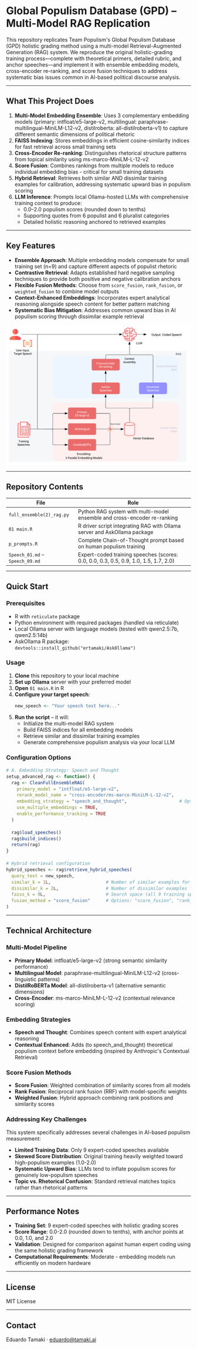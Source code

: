 # Global Populism Database (GPD) – Multi-Model RAG Replication

This repository replicates Team Populism's Global Populism Database (GPD) holistic grading method using a multi-model Retrieval-Augmented Generation (RAG) system. We reproduce the original holistic-grading training process—complete with theoretical primers, detailed rubric, and anchor speeches—and implement it with ensemble embedding models, cross-encoder re-ranking, and score fusion techniques to address systematic bias issues common in AI-based political discourse analysis.

---

## What This Project Does

1. **Multi-Model Embedding Ensemble**: Uses 3 complementary embedding models (primary: intfloat/e5-large-v2, multilingual: paraphrase-multilingual-MiniLM-L12-v2, distilroberta: all-distilroberta-v1) to capture different semantic dimensions of political rhetoric
2. **FAISS Indexing**: Stores embeddings in efficient cosine-similarity indices for fast retrieval across small training sets
3. **Cross-Encoder Re-ranking**: Distinguishes rhetorical structure patterns from topical similarity using ms-marco-MiniLM-L-12-v2
4. **Score Fusion**: Combines rankings from multiple models to reduce individual embedding bias - critical for small training datasets
5. **Hybrid Retrieval**: Retrieves both similar AND dissimilar training examples for calibration, addressing systematic upward bias in populism scoring
6. **LLM Inference**: Prompts local Ollama-hosted LLMs with comprehensive training context to produce:
   * 0.0–2.0 populism scores (rounded down to tenths)
   * Supporting quotes from 6 populist and 6 pluralist categories  
   * Detailed holistic reasoning anchored to retrieved examples

---

## Key Features

- **Ensemble Approach**: Multiple embedding models compensate for small training set (n=9) and capture different aspects of populist rhetoric
- **Contrastive Retrieval**: Adapts established hard negative sampling techniques to provide both positive and negative calibration anchors
- **Flexible Fusion Methods**: Choose from `score_fusion`, `rank_fusion`, or `weighted_fusion` to combine model outputs
- **Context-Enhanced Embeddings**: Incorporates expert analytical reasoning alongside speech content for better pattern matching
- **Systematic Bias Mitigation**: Addresses common upward bias in AI populism scoring through dissimilar example retrieval

![Our RAG workflow](HybridRAG.png)

---

## Repository Contents

| File | Role |
|------|------|
| `full_ensemble(2)_rag.py` | Python RAG system with multi-model ensemble and cross-encoder re-ranking |
| `01 main.R` | R driver script integrating RAG with Ollama server and AskOllama package |
| `p_prompts.R` | Complete Chain-of-Thought prompt based on human populism training |
| `Speech_01.md` – `Speech_09.md` | Expert-coded training speeches (scores: 0.0, 0.0, 0.3, 0.5, 0.9, 1.0, 1.5, 1.7, 2.0) |

---

## Quick Start

### Prerequisites
- R with `reticulate` package
- Python environment with required packages (handled via reticulate)
- Local Ollama server with language models (tested with qwen2.5:7b, qwen2.5:14b)
- AskOllama R package: `devtools::install_github("ertamaki/AskOllama")`

### Usage
1. **Clone** this repository to your local machine
2. **Set up Ollama** server with your preferred model
3. **Open** `01 main.R` in R
4. **Configure your target speech**:
   ```r
   new_speech <- "Your speech text here..."
   ```
5. **Run the script** – it will:
   - Initialize the multi-model RAG system
   - Build FAISS indices for all embedding models
   - Retrieve similar and dissimilar training examples
   - Generate comprehensive populism analysis via your local LLM

### Configuration Options

```r
# A. Embedding Strategy: Speech and Thought
setup_advanced_rag <- function() {
  rag <- CleanFullEnsembleRAG(
    primary_model = "intfloat/e5-large-v2",                       
    rerank_model_name = "cross-encoder/ms-marco-MiniLM-L-12-v2",  
    embedding_strategy = "speech_and_thought",                    # Options: "speech_and_thought", "contextual_enhanced" 
    use_multiple_embeddings = TRUE,                               
    enable_performance_tracking = TRUE                            
  )
  
  rag$load_speeches()
  rag$build_indices()
  return(rag)
}

# Hybrid retrieval configuration
hybrid_speeches <- rag$retrieve_hybrid_speeches(
  query_text = new_speech, 
  similar_k = 1L,                     # Number of similar examples for guidance
  dissimilar_k = 2L,                  # Number of dissimilar examples for calibration
  faiss_k = 9L,                       # Search space (all 9 training speeches)
  fusion_method = "score_fusion"      # Options: "score_fusion", "rank_fusion", "weighted_fusion"
)
```

---

## Technical Architecture

### Multi-Model Pipeline
- **Primary Model**: intfloat/e5-large-v2 (strong semantic similarity performance)
- **Multilingual Model**: paraphrase-multilingual-MiniLM-L12-v2 (cross-linguistic patterns)
- **DistilRoBERTa Model**: all-distilroberta-v1 (alternative semantic dimensions)
- **Cross-Encoder**: ms-marco-MiniLM-L-12-v2 (contextual relevance scoring)

### Embedding Strategies
- **Speech and Thought**: Combines speech content with expert analytical reasoning
- **Contextual Enhanced**: Adds (to speech_and_thought) theoretical populism context before embedding (inspired by Anthropic's Contextual Retrieval)

### Score Fusion Methods
- **Score Fusion**: Weighted combination of similarity scores from all models
- **Rank Fusion**: Reciprocal rank fusion (RRF) with model-specific weights
- **Weighted Fusion**: Hybrid approach combining rank positions and similarity scores

### Addressing Key Challenges
This system specifically addresses several challenges in AI-based populism measurement:
- **Limited Training Data**: Only 9 expert-coded speeches available
- **Skewed Score Distribution**: Original training heavily weighted toward high-populism examples (1.0-2.0)
- **Systematic Upward Bias**: LLMs tend to inflate populism scores for genuinely low-populism speeches
- **Topic vs. Rhetorical Confusion**: Standard retrieval matches topics rather than rhetorical patterns

---

## Performance Notes

- **Training Set**: 9 expert-coded speeches with holistic grading scores
- **Score Range**: 0.0-2.0 (rounded down to tenths), with anchor points at 0.0, 1.0, and 2.0
- **Validation**: Designed for comparison against human expert coding using the same holistic grading framework
- **Computational Requirements**: Moderate - embedding models run efficiently on modern hardware

---

## License
MIT License

---

## Contact
Eduardo Tamaki · eduardo@tamaki.ai  
